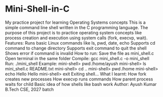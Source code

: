 # Mini-Shell-in-C
My practice project for learning Operating Systems concepts
This is a simple command line shell written in the C programming language.
The purpose of this project is to practice operating system concepts like process creation and execution using system calls (fork, execvp, wait).
Features:
Runs basic Linux commands like ls, pwd, date, echo
Supports cd command to change directory
Supports exit command to quit the shell
Shows error if command is invalid
How to run:
Save the file as mini_shell.c
Open terminal in the same folder
Compile: gcc mini_shell.c -o mini_shell
Run: ./mini_shell
Example:
mini-shell> pwd
/home/ayush
mini-shell> ls
mini_shell.c README.txt
mini-shell> cd ..
mini-shell> pwd
/home
mini-shell> echo Hello
Hello
mini-shell> exit
Exiting shell...
What I learnt:
How fork creates new processes
How execvp runs commands
How parent process waits for child
Basic idea of how shells like bash work
Author: Ayush Kumar
B.Tech CSE, 2027 batch
